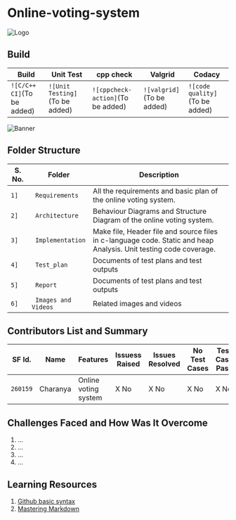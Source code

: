 # Online-voting-system

   ![Logo](https://media.istockphoto.com/vectors/online-or-electronic-voting-icon-concept-vector-id1145843365?s=612x612)

## Build

Build | Unit Test | cpp check | Valgrid | Codacy
------|-----------|-----------|---------|-------
`![C/C++ CI]`(To be added) | `![Unit Testing]`(To be added) | `![cppcheck-action]`(To be added) | `![valgrid]`(To be added) | `![code quality]`(To be added)

![Banner](https://image.shutterstock.com/z/stock-vector-online-voting-mini-people-concept-flat-vector-illustration-with-computer-screen-voting-box-and-1222770484.jpg)

## Folder Structure
S. No. | Folder             | Description
-------|--------------------| -----------------------------------------
`1]` | ` Requirements`   | All the requirements and basic plan of the online voting system.
`2]` | ` Architecture`   | Behaviour Diagrams and Structure Diagram of the online voting system.
`3]` | ` Implementation` | Make file, Header file and source files in c-language code. Static and heap Analysis. Unit testing code coverage.
`4]` | ` Test_plan`      | Documents of test plans and test outputs
`5]` | ` Report`         | Documents of test plans and test outputs
`6]` | ` Images and Videos` | Related images and videos


## Contributors List and Summary

SF Id. |  Name   |    Features    | Issuess Raised |Issues Resolved|No Test Cases|Test Case Pass
-------|---------|----------------|----------------|---------------|-------------|--------------
`260159` | Charanya | Online voting system | X No     | X No   |X No   |X No     
   

## Challenges Faced and How Was It Overcome

1. ...
2. ...
3. ...
4. ...

## Learning Resources
1. [Github basic syntax](https://docs.github.com/en/github/writing-on-github/basic-writing-and-formatting-syntax)
2. [Mastering Markdown](https://guides.github.com/features/mastering-markdown/)


